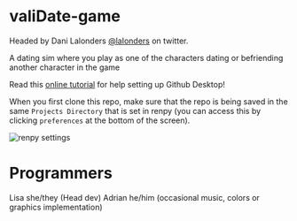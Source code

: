 # valiDate-game

Headed by Dani Lalonders [@laIonders](https://twitter.com/laIonders) on twitter.

A dating sim where you play as one of the characters dating or befriending another character in the game

Read this [online tutorial](https://pomelope.neocities.org/github_tutorial.html) for help setting up Github Desktop!

When you first clone this repo, make sure that the repo is being saved in the same `Projects Directory` that is set in renpy (you can access this by clicking `preferences` at the bottom of the screen).

![renpy settings](https://media.discordapp.net/attachments/519754564610818050/679183722112614440/Screen_Shot_2020-02-17_at_8.32.02_PM.png)

# Programmers
Lisa she/they (Head dev)
Adrian he/him (occasional music, colors or graphics implementation)

